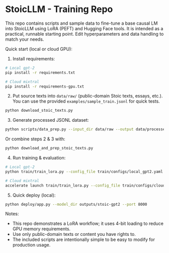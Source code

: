 # StoicLLM - Training Repo

This repo contains scripts and sample data to fine-tune a base causal LM into StoicLLM using LoRA (PEFT) and Hugging Face tools.
It is intended as a practical, runnable starting point. Edit hyperparameters and data handling to match your needs.

Quick start (local or cloud GPU):

1. Install requirements:

```bash
# Local gpt-2
pip install -r requirements.txt

# Cloud mixtral
pip install -r requirements-gpu.txt
```

2. Put source texts into `data/raw/` (public-domain Stoic texts, essays, etc.). You can use the provided `examples/sample_train.jsonl` for quick tests.
```bash
python download_stoic_texts.py
```

3. Generate processed JSONL dataset:

```bash
python scripts/data_prep.py --input_dir data/raw --output data/processed/train.jsonl
```
Or combine steps 2 & 3 with:
```bash
python download_and_prep_stoic_texts.py
```

4. Run training & evaluation:

```bash
# Local gpt-2
python train/train_lora.py --config_file train/configs/local_gpt2.yaml

# Cloud mixtral
accelerate launch train/train_lora.py --config_file train/configs/cloud_mixtral.yaml
```

5. Quick deploy (local):

```bash
python deploy/app.py --model_dir outputs/stoic-gpt2 --port 8000
```

Notes:
- This repo demonstrates a LoRA workflow; it uses 4-bit loading to reduce GPU memory requirements.
- Use only public-domain texts or content you have rights to.
- The included scripts are intentionally simple to be easy to modify for production usage.
